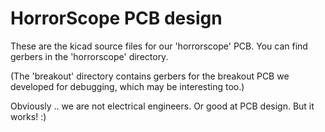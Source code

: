 # HorrorScope PCB design

These are the kicad source files for our 'horrorscope' PCB. You can find gerbers in the 'horrorscope' directory.

(The 'breakout' directory contains gerbers for the breakout PCB we developed for debugging, which may be interesting too.)

Obviously .. we are not electrical engineers. Or good at PCB design. But it works! :)

